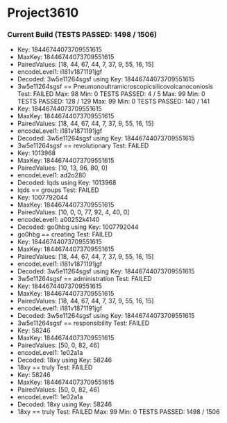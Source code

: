 # Project3610
### Current Build (TESTS PASSED: 1498 / 1506)

* Key: 	18446744073709551615
* MaxKey: 18446744073709551615
* PairedValues: [18, 44, 67, 44, 7, 37, 9, 55, 16, 15]
* encodeLevel1: i181v1871191jgf
* Decoded: 3w5e11264sgsf using Key: 18446744073709551615
* 3w5e11264sgsf == Pneumonoultramicroscopicsilicovolcanoconiosis
Test: FAILED
Max: 98
Min: 0
TESTS PASSED: 4 / 5
Max: 99
Min: 0
TESTS PASSED: 128 / 129
Max: 99
Min: 0
TESTS PASSED: 140 / 141
* Key: 	18446744073709551615
* MaxKey: 18446744073709551615
* PairedValues: [18, 44, 67, 44, 7, 37, 9, 55, 16, 15]
* encodeLevel1: i181v1871191jgf
* Decoded: 3w5e11264sgsf using Key: 18446744073709551615
* 3w5e11264sgsf == revolutionary
Test: FAILED
* Key: 	1013968
* MaxKey: 18446744073709551615
* PairedValues: [10, 13, 96, 80, 0]
* encodeLevel1: ad2o280
* Decoded: lqds using Key: 1013968
* lqds == groups
Test: FAILED
* Key: 	1007792044
* MaxKey: 18446744073709551615
* PairedValues: [10, 0, 0, 77, 92, 4, 40, 0]
* encodeLevel1: a00252k4140
* Decoded: go0hbg using Key: 1007792044
* go0hbg == creating
Test: FAILED
* Key: 	18446744073709551615
* MaxKey: 18446744073709551615
* PairedValues: [18, 44, 67, 44, 7, 37, 9, 55, 16, 15]
* encodeLevel1: i181v1871191jgf
* Decoded: 3w5e11264sgsf using Key: 18446744073709551615
* 3w5e11264sgsf == administration
Test: FAILED
* Key: 	18446744073709551615
* MaxKey: 18446744073709551615
* PairedValues: [18, 44, 67, 44, 7, 37, 9, 55, 16, 15]
* encodeLevel1: i181v1871191jgf
* Decoded: 3w5e11264sgsf using Key: 18446744073709551615
* 3w5e11264sgsf == responsibility
Test: FAILED
* Key: 	58246
* MaxKey: 18446744073709551615
* PairedValues: [50, 0, 82, 46]
* encodeLevel1: 1e02a1a
* Decoded: 18xy using Key: 58246
* 18xy == truly
Test: FAILED
* Key: 	58246
* MaxKey: 18446744073709551615
* PairedValues: [50, 0, 82, 46]
* encodeLevel1: 1e02a1a
* Decoded: 18xy using Key: 58246
* 18xy == truly
Test: FAILED
Max: 99
Min: 0
TESTS PASSED: 1498 / 1506
